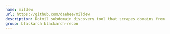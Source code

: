 ```yaml
---
name: mildew
url: https://github.com/daehee/mildew
description: Dotmil subdomain discovery tool that scrapes domains from official DoD website directories and certificate transparency logs.
group: blackarch blackarch-recon
---
```

